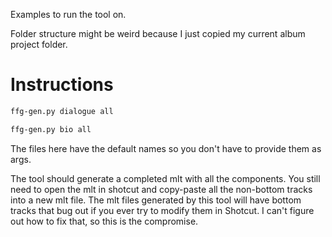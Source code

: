 
Examples to run the tool on.

Folder structure might be weird because I just copied my current album project folder.

# Instructions

```sh
ffg-gen.py dialogue all
```

```sh
ffg-gen.py bio all
```

The files here have the default names so you don't have to provide them as args.

The tool should generate a completed mlt with all the components. 
You still need to open the mlt in shotcut and copy-paste all the non-bottom tracks into a new mlt file. 
The mlt files generated by this tool will have bottom tracks that bug out if you ever try to modify them in Shotcut. 
I can't figure out how to fix that, so this is the compromise.